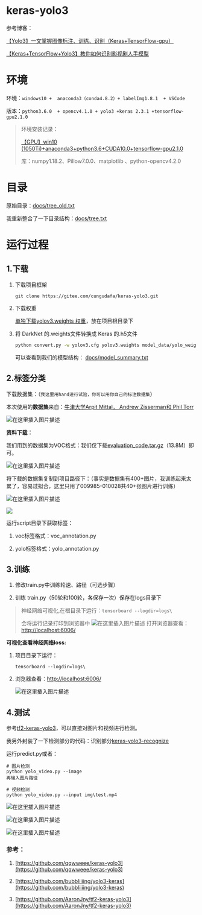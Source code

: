 # keras-yolo3

参考博客：

[【Yolo3】一文掌握图像标注、训练、识别（Keras+TensorFlow-gpu）](https://cungudafa.blog.csdn.net/article/details/105074825)

[【Keras+TensorFlow+Yolo3】教你如何识别影视剧人手模型](https://cungudafa.blog.csdn.net/article/details/105137889)

# 环境

环境：`windows10 +  anaconda3（conda4.8.2）+ labelImg1.8.1  + VSCode`

版本：`python3.6.0  + opencv4.1.0 + yolo3 +keras 2.3.1 +tensorflow-gpu2.1.0`

>环境安装记录：
>
>[【GPU】win10 (1050Ti)+anaconda3+python3.6+CUDA10.0+tensorflow-gpu2.1.0](https://cungudafa.blog.csdn.net/article/details/105089003)
>
>库：numpy1.18.2、Pillow7.0.0、matplotlib 、python-opencv4.2.0



# 目录
原始目录：[docs/tree_old.txt](https://gitee.com/cungudafa/keras-yolo3/blob/master/docs/tree_old.txt)

我重新整合了一下目录结构：[docs/tree.txt](https://gitee.com/cungudafa/keras-yolo3/blob/master/docs/tree.txt)

# 运行过程

## 1.下载
1. 下载项目框架

    ```
    git clone https://gitee.com/cungudafa/keras-yolo3.git
    ```

2. 下载权重

    [单独下载yolov3.weights 权重](https://pan.baidu.com/s/1CVgvP4hQQvDNbKmXhmkxqw)，放在项目根目录下

3. 将 DarkNet 的.weights文件转换成 Keras 的.h5文件

    ```bash
    python convert.py -w yolov3.cfg yolov3.weights model_data/yolo_weights.h5
    ```
    可以查看到我们的模型结构：
[docs/model_summary.txt](https://gitee.com/cungudafa/keras-yolo3/blob/master/docs/model_summary.txt)

## 2.标签分类

下载数据集：（`我这里用hand进行试验，你可以用你自己的标注数据集`）

本次使用的**数据集**来自：[牛津大学Arpit Mittal， Andrew Zisserman和 Phil Torr](http://www.robots.ox.ac.uk/~vgg/data/hands/)

![在这里插入图片描述](https://img-blog.csdnimg.cn/20200327115032575.png)

**资料下载：**

我们用到的数据集为VOC格式：我们仅下载[evaluation_code.tar.gz](http://www.robots.ox.ac.uk/~vgg/data/hands/downloads/evaluation_code.tar.gz)（13.8M）即可。

![在这里插入图片描述](https://img-blog.csdnimg.cn/20200327115345249.png)

将下载的数据集复制到项目路径下：（事实是数据集有400+图片，我训练起来太累了，容易过拟合，这里只用了009985-010028共40+张图片进行训练）

![在这里插入图片描述](https://img-blog.csdnimg.cn/20200327120237510.png)

![](https://cdn.jsdelivr.net/gh/cungudafa/img/images/md/20200329143218.png)

运行script目录下获取标签：

1. voc标签格式：voc_annotation.py

2. yolo标签格式：yolo_annotation.py

## 3.训练

1. 修改train.py中训练轮速、路径（可选步骤）

2. 训练 train.py（50轮和100轮，各保存一次）保存在logs目录下

>神经网络可视化,在根目录下运行：`tensorboard --logdir=logs\`
>
>会将运行记录打印到浏览器中
>![在这里插入图片描述](https://img-blog.csdnimg.cn/20200327232050929.png)
>打开浏览器查看：[http://localhost:6006/](http://localhost:6006/)

 **可视化查看神经网络loss:**
1. 项目目录下运行：
    ```
    tensorboard --logdir=logs\
    ```
2. 浏览器查看：[http://localhost:6006/](http://localhost:6006/)

    ![在这里插入图片描述](https://img-blog.csdnimg.cn/20200329151221782.png?x-oss-process=image/watermark,type_ZmFuZ3poZW5naGVpdGk,shadow_10,text_aHR0cHM6Ly9ibG9nLmNzZG4ubmV0L2N1bmd1ZGFmYQ==,size_16,color_FFFFFF,t_70)

## 4.测试
参考[tf2-keras-yolo3](https://github.com/AaronJny/tf2-keras-yolo3)，可以直接对图片和视频进行检测。 

我另外封装了一下检测部分的代码：识别部分[keras-yolo3-recognize](https://download.csdn.net/download/cungudafa/12283933)

运行predict.py或者：
```
# 图片检测
python yolo_video.py --image
再输入图片路径

# 视频检测
python yolo_video.py --input img\test.mp4
```
![在这里插入图片描述](https://img-blog.csdnimg.cn/202003291712283.png?x-oss-process=image/watermark,type_ZmFuZ3poZW5naGVpdGk,shadow_10,text_aHR0cHM6Ly9ibG9nLmNzZG4ubmV0L2N1bmd1ZGFmYQ==,size_16,color_FFFFFF,t_70)

![在这里插入图片描述](https://img-blog.csdnimg.cn/20200329170011478.png?x-oss-process=image/watermark,type_ZmFuZ3poZW5naGVpdGk,shadow_10,text_aHR0cHM6Ly9ibG9nLmNzZG4ubmV0L2N1bmd1ZGFmYQ==,size_16,color_FFFFFF,t_70)

![在这里插入图片描述](https://img-blog.csdnimg.cn/20200330145154848.gif)

### 参考：
1. [https://github.com/qqwweee/keras-yolo3](https://github.com/qqwweee/keras-yolo3)

2. [https://github.com/bubbliiiing/yolo3-keras](https://github.com/bubbliiiing/yolo3-keras)

3. [https://github.com/AaronJny/tf2-keras-yolo3](https://github.com/AaronJny/tf2-keras-yolo3)